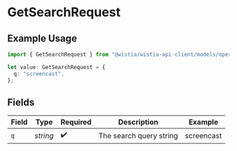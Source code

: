 # GetSearchRequest

## Example Usage

```typescript
import { GetSearchRequest } from "@wistia/wistia-api-client/models/operations";

let value: GetSearchRequest = {
  q: "screencast",
};
```

## Fields

| Field                   | Type                    | Required                | Description             | Example                 |
| ----------------------- | ----------------------- | ----------------------- | ----------------------- | ----------------------- |
| `q`                     | *string*                | :heavy_check_mark:      | The search query string | screencast              |